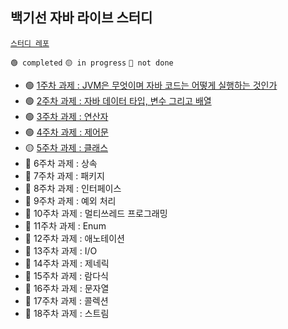 ## 백기선 자바 라이브 스터디 

[`스터디 레포`](https://github.com/whiteship/live-study)

`🟢 completed` `🟡 in progress` `🔘 not done`

- 🟢 [1주차 과제 : JVM은 무엇이며 자바 코드는 어떻게 실행하는 것인가](week-01.md)
- 🟢 [2주차 과제 : 자바 데이터 타입, 변수 그리고 배열](week-02.md)
- 🟢 [3주차 과제 : 연산자](week-03.md)
- 🟢 [4주차 과제 : 제어문](week-04.md)
- 🟡 [5주차 과제 : 클래스](week-05.md)
- 🔘 6주차 과제 : 상속
- 🔘 7주차 과제 : 패키지
- 🔘 8주차 과제 : 인터페이스
- 🔘 9주차 과제 : 예외 처리
- 🔘 10주차 과제 : 멀티쓰레드 프로그래밍
- 🔘 11주차 과제 : Enum
- 🔘 12주차 과제 : 애노테이션
- 🔘 13주차 과제 : I/O
- 🔘 14주차 과제 : 제네릭
- 🔘 15주차 과제 : 람다식
- 🔘 16주차 과제 : 문자열
- 🔘 17주차 과제 : 콜렉션
- 🔘 18주차 과제 : 스트림
